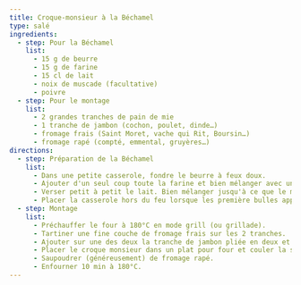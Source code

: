 ```yaml
---
title: Croque-monsieur à la Béchamel
type: salé
ingredients:
  - step: Pour la Béchamel
    list:
      - 15 g de beurre
      - 15 g de farine
      - 15 cl de lait
      - noix de muscade (facultative)
      - poivre
  - step: Pour le montage
    list:
      - 2 grandes tranches de pain de mie
      - 1 tranche de jambon (cochon, poulet, dinde…)
      - fromage frais (Saint Moret, vache qui Rit, Boursin…)
      - fromage rapé (compté, emmental, gruyères…)
directions:
  - step: Préparation de la Béchamel
    list:
      - Dans une petite casserole, fondre le beurre à feux doux.
      - Ajouter d'un seul coup toute la farine et bien mélanger avec un fouet.
      - Verser petit à petit le lait. Bien mélanger jusqu'à ce que le mélange épaississe.
      - Placer la casserole hors du feu lorsque les première bulles apparaissent puis assaisonner avec la noix de muscade et le poivre (pas de sel car le fromage en contient suffisament). 
  - step: Montage
    list:
      - Préchauffer le four à 180°C en mode grill (ou grillade).
      - Tartiner une fine couche de fromage frais sur les 2 tranches.
      - Ajouter sur une des deux la tranche de jambon pliée en deux et recouvrir avec l'autre tranche (côté fromage frais à l'intérieur).
      - Placer le croque monsieur dans un plat pour four et couler la sauche béchamel sur le croque.
      - Saupoudrer (généreusement) de fromage rapé.
      - Enfourner 10 min à 180°C.
---
```


